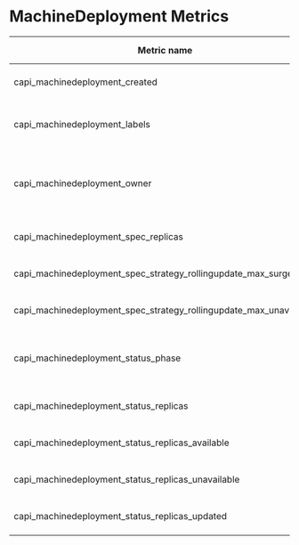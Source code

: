 <!-- SPDX-License-Identifier: MIT -->
# MachineDeployment Metrics

| Metric name                                                        | Metric type | Labels/tags                                                                                                                                                                            |
|--------------------------------------------------------------------|-------------|----------------------------------------------------------------------------------------------------------------------------------------------------------------------------------------|
| capi_machinedeployment_created                                     | Gauge       | `machinedeployment`=&lt;md-name&gt; <br> `namespace`=&lt;md-namespace&gt; <br> `uid`=&lt;uid&gt;                                                                                                              |
| capi_machinedeployment_labels                                      | Gauge       | `machinedeployment`=&lt;md-name&gt; <br> `namespace`=&lt;md-namespace&gt; <br> `uid`=&lt;uid&gt; <br> `label_MD_LABEL`=&lt;MD_LABEL&                                                                          |
| capi_machinedeployment_owner                                       | Gauge       | `machinedeployment`=&lt;md-name&gt; <br> `namespace`=&lt;md-namespace&gt; <br> `uid`=&lt;uid&gt; <br> `owner_kind`=&lt;kind&gt; <br> `owner_name`=&lt;name&gt; <br> `owner_is_controller`=&lt;true\|false&gt; |
| capi_machinedeployment_spec_replicas                               | Gauge       | `machinedeployment`=&lt;md-name&gt; <br> `namespace`=&lt;md-namespace&gt; <br> `uid`=&lt;uid&gt;                                                                                                              |
| capi_machinedeployment_spec_strategy_rollingupdate_max_surge       | Gauge       | `machinedeployment`=&lt;md-name&gt; <br> `namespace`=&lt;md-namespace&gt; <br> `uid`=&lt;uid&gt;                                                                                                              |
| capi_machinedeployment_spec_strategy_rollingupdate_max_unavailable | Gauge       | `machinedeployment`=&lt;md-name&gt; <br> `namespace`=&lt;md-namespace&gt; <br> `uid`=&lt;uid&gt;                                                                                                              |
| capi_machinedeployment_status_phase                                | Gauge       | `machinedeployment`=&lt;md-name&gt; <br> `namespace`=&lt;md-namespace&gt; <br> `uid`=&lt;uid&gt; <br> `phase`=&lt;Failed\|Running\|ScalingDown\|ScalingUp\|Unknown&gt;                                        |
| capi_machinedeployment_status_replicas                             | Gauge       | `machinedeployment`=&lt;md-name&gt; <br> `namespace`=&lt;md-namespace&gt; <br> `uid`=&lt;uid&gt;                                                                                                              |
| capi_machinedeployment_status_replicas_available                   | Gauge       | `machinedeployment`=&lt;md-name&gt; <br> `namespace`=&lt;md-namespace&gt; <br> `uid`=&lt;uid&gt;                                                                                                              |
| capi_machinedeployment_status_replicas_unavailable                 | Gauge       | `machinedeployment`=&lt;md-name&gt; <br> `namespace`=&lt;md-namespace&gt; <br> `uid`=&lt;uid&gt;                                                                                                              |
| capi_machinedeployment_status_replicas_updated                     | Gauge       | `machinedeployment`=&lt;md-name&gt; <br> `namespace`=&lt;md-namespace&gt; <br> `uid`=&lt;uid&gt;                                                                                                              |
 
